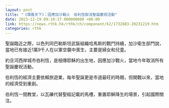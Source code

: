 ```yaml
---
layout: post
title: "《環看天下》：因應加沙戰火　伯利恆取消聖誕慶祝活動"
date: 2023-12-19 09:10:37.000000000 +08:00
link: https://news.rthk.hk/rthk/ch/component/k2/1732883-20231219.htm
categories: rthk
---
```


聖誕臨近之際，以色列同巴勒斯坦武裝組織哈馬斯的戰鬥持續，加沙衛生部門說，當地已有接近1萬9千人在以軍空襲中喪生，主要是婦女和兒童。

約旦河西岸城市伯利恆，是相傳耶穌的出生地，因應加沙戰火，當地今年取消所有聖誕慶祝活動。

伯利恆的經濟主要依賴旅遊業，每年聖誕更是市道最旺的時期，但開戰以來，當地的經濟受到重創。

伯利恆一間教堂，以瓦礫代替聖經記載的馬槽，重置耶穌降生的場景，引起國際關注。
